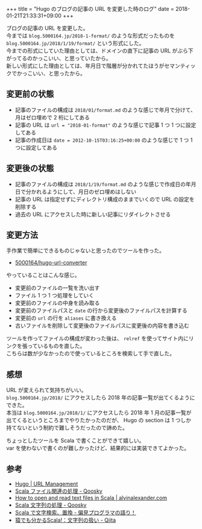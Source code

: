 +++
title = "Hugo のブログの記事の URL を変更した時のログ"
date = 2018-01-21T21:33:31+09:00
+++

ブログの記事の URL を変更した。  
今までは `blog.5000164.jp/2018-1-format/` のような形式だったものを `blog.5000164.jp/2018/1/19/format/` という形式にした。  
今までの形式にしていた理由としては、ドメインの直下に記事の URL がぶら下がってるのかっこいい、と思っていたから。  
新しい形式にした理由としては、年月日で階層が分かれてたほうがセマンティックでかっこいい、と思ったから。

## 変更前の状態

- 記事のファイルの構成は `2018/01/format.md` のような感じで年月で分けて、月はゼロ埋めで 2 桁にしてある
- 記事の URL は `url = "2018-01-format"` のような感じで記事 1 つ 1 つに設定してある
- 記事の作成日は `date = 2012-10-15T03:16:25+00:00` のような感じで 1 つ 1 つに設定してある

## 変更後の状態

- 記事のファイルの構成は `2018/1/19/format.md` のような感じで作成日の年月日で分かれるようにして、月日のゼロ埋めはしない
- 記事の URL は指定せずにディレクトリ構成のままでいくので URL の設定を削除する
- 過去の URL にアクセスした時に新しい記事にリダイレクトさせる

## 変更方法

手作業で簡単にできるものじゃないと思ったのでツールを作った。

- [5000164/hugo-url-converter](https://github.com/5000164/hugo-url-converter)

やっていることはこんな感じ。

- 変更前のファイルの一覧を洗い出す
- ファイル 1 つ 1 つ処理をしていく
- 変更前のファイルの中身を読み取る
- 変更前のファイルパスと `date` の行から変更後のファイルパスを計算する
- 変更前の `url` の行を `aliases` に書き換える
- 古いファイルを削除して変更後のファイルパスに変更後の内容を書き込む

ツールを作ってファイルの構成が変わった後は、 `relref` を使ってサイト内にリンクを張っているものを直した。  
こちらは数が少なかったので使っているところを検索して手で直した。

## 感想

URL が変えられて気持ちがいい。  
`blog.5000164.jp/2018/` にアクセスしたら 2018 年の記事一覧が出てくるようにできた。  
本当は `blog.5000164.jp/2018/1/` にアクセスしたら 2018 年 1 月の記事一覧が出てくるというところまでやりたかったのだが、 Hugo の section は 1 つしか持てないという制約で難しそうだったので諦めた。

ちょっとしたツールを Scala で書くことができて嬉しい。  
var を使わないで書くのが難しかったけど、結果的には実装できてよかった。

## 参考

- [Hugo | URL Management](https://gohugo.io/content-management/urls/)
- [Scala ファイル関連の処理 - Qoosky](https://www.qoosky.io/techs/f7851bb2e4)
- [How to open and read text files in Scala | alvinalexander.com](https://alvinalexander.com/scala/how-to-open-read-text-files-in-scala-cookbook-examples)
- [Scala 文字列の処理 - Qoosky](https://www.qoosky.io/techs/86c5883115)
- [Scala で文字検索、置換 - 偏見プログラマの語り！](http://pg-kura.hatenablog.com/entry/20110730/1312009793)
- [猿でも分かるScala!：文字列の扱い - Qiita](https://qiita.com/msano/items/efd05e7677badf2efcf8)

